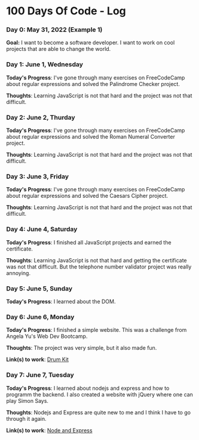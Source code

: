 # 100 Days Of Code - Log

### Day 0: May 31, 2022 (Example 1)

**Goal:** I want to become a software developer. I want to work on cool projects that are able to change the world. 


### Day 1: June 1, Wednesday

**Today's Progress**: I've gone through many exercises on FreeCodeCamp about regular expressions and solved the Palindrome Checker project.

**Thoughts**: Learning JavaScript is not that hard and the project was not that difficult.


### Day 2: June 2, Thurday

**Today's Progress**: I've gone through many exercises on FreeCodeCamp about regular expressions and solved the Roman Numeral Converter project.

**Thoughts**: Learning JavaScript is not that hard and the project was not that difficult.


### Day 3: June 3, Friday

**Today's Progress**: I've gone through many exercises on FreeCodeCamp about regular expressions and solved the Caesars Cipher project.

**Thoughts**: Learning JavaScript is not that hard and the project was not that difficult.


### Day 4: June 4, Saturday

**Today's Progress**: I finished all JavaScript projects and earned the certificate.

**Thoughts**: Learning JavaScript is not that hard and getting the certificate was not that difficult. But the telephone number validator project was really annoying.


### Day 5: June 5, Sunday

**Today's Progress**: I learned about the DOM.


### Day 6: June 6, Monday

**Today's Progress**: I finished a simple website. This was a challenge from Angela Yu's Web Dev Bootcamp.

**Thoughts**: The project was very simple, but it also made fun. 

**Link(s) to work**:
[Drum Kit](https://github.com/s6thgehr/drum-kit)



### Day 7: June 7, Tuesday

**Today's Progress**: I learned about nodejs and express and how to programm the backend. I also created a website with jQuery where one can play Simon Says.

**Thoughts**: Nodejs and Express are quite new to me and I think I have to go through it again. 

**Link(s) to work**:
[Node and Express](https://boilerplate-express.thomasgehrmann.repl.co)

<!--
**Link(s) to work**
1. [Find the Longest Word in a String](https://www.freecodecamp.com/challenges/find-the-longest-word-in-a-string)
2. [Title Case a Sentence](https://www.freecodecamp.com/challenges/title-case-a-sentence)
-->
